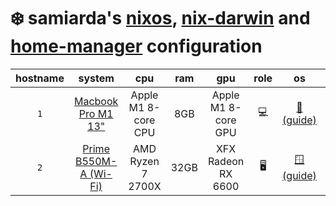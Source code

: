 # ❄️ samiarda's [nixos], [nix-darwin] and [home-manager] configuration

| hostname |         system          |         cpu         | ram  |         gpu         | role |      os      | status |
| :------: | :---------------------: | :-----------------: | :--: | :-----------------: | :--: | :----------: | :----: |
|   `1`    |  [Macbook Pro M1 13"]   | Apple M1 8-core CPU | 8GB  | Apple M1 8-core GPU | 💻️  | [🍏 (guide)] |   ✅   |
|   `2`    | [Prime B550M-A (Wi-Fi)] |  AMD Ryzen 7 2700X  | 32GB | XFX Radeon RX 6600  |  🖥️  | [🪟 (guide)] |   ✅   |

[nixos]: https://nixos.org/
[nix-darwin]: https://github.com/LnL7/nix-darwin
[home-manager]: https://github.com/nix-community/home-manager
[Prime B550M-A (Wi-Fi)]: https://www.asus.com/us/motherboards-components/motherboards/prime/prime-b550m-a-wi-fi/
[AMD Ryzen 7 2700X]: https://www.amd.com/en/support/downloads/drivers.html/processors/ryzen/ryzen-2000-series/amd-ryzen-7-2700x.html
[XFX Radeon RX 6600]: https://www.xfxforce.com/shop/xfx-speedster-swft-210-amd-radeon-tm-rx-6600-core
[Macbook Pro M1 13"]: https://support.apple.com/en-us/111893
[🍏 (guide)]: https://github.com/samiuens/machines/blob/main/docs/systems/darwin.md
[🪟 (guide)]: https://github.com/samiuens/machines/blob/main/docs/systems/windows.md
